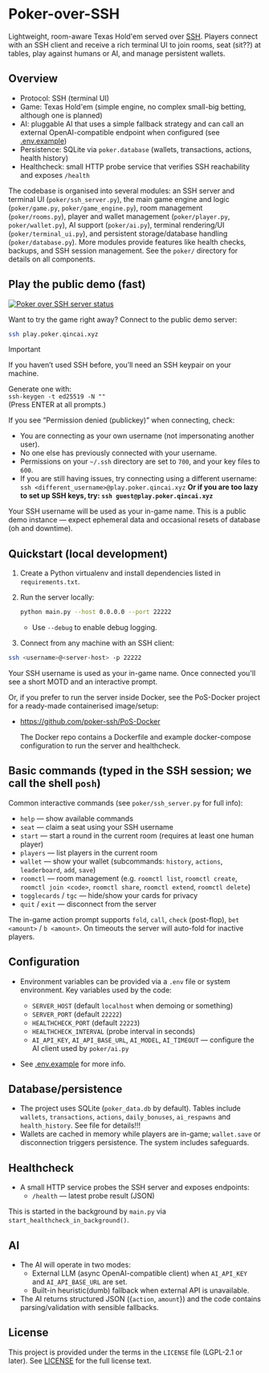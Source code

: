 # Poker-over-SSH

Lightweight, room-aware Texas Hold'em served over [SSH](https://en.wikipedia.org/wiki/Secure_Shell). Players connect with an SSH client and receive a rich terminal UI to join rooms, seat (sit??) at tables, play against humans or AI, and manage persistent wallets.

## Overview

- Protocol: SSH (terminal UI)
- Game: Texas Hold'em (simple engine, no complex small-big betting, although one is planned)
- AI: pluggable AI that uses a simple fallback strategy and can call an external OpenAI-compatible endpoint when configured (see [.env.example](.env.example))
- Persistence: SQLite via `poker.database` (wallets, transactions, actions, health history)
- Healthcheck: small HTTP probe service that verifies SSH reachability and exposes `/health`

The codebase is organised into several modules: an SSH server and terminal UI (`poker/ssh_server.py`), the main game engine and logic (`poker/game.py`, `poker/game_engine.py`), room management (`poker/rooms.py`), player and wallet management (`poker/player.py`, `poker/wallet.py`), AI support (`poker/ai.py`), terminal rendering/UI (`poker/terminal_ui.py`), and persistent storage/database handling (`poker/database.py`). More modules provide features like health checks, backups, and SSH session management. See the `poker/` directory for details on all components.

## Play the public demo (fast)

[![Poker over SSH server status](https://poker-status.qincai.xyz/api/badge/7/status)](https://poker-status-prod.qincai.xyz/)

Want to try the game right away? Connect to the public demo server:

```bash
ssh play.poker.qincai.xyz
```

> [!IMPORTANT]
> If you haven’t used SSH before, you’ll need an SSH keypair on your machine.
>
> Generate one with:  
> `ssh-keygen -t ed25519 -N ""`  
> (Press ENTER at all prompts.)
>
> If you see “Permission denied (publickey)” when connecting, check:
>
> - You are connecting as your own username (not impersonating another user).
> - No one else has previously connected with your username.
> - Permissions on your `~/.ssh` directory are set to `700`, and your key files to `600`.
> - If you are still having issues, try connecting using a different username: `ssh <different_username>@play.poker.qincai.xyz`
> **Or if you are too lazy to set up SSH keys, try: `ssh guest@play.poker.qincai.xyz`**

Your SSH username will be used as your in-game name. This is a public demo instance — expect ephemeral data and occasional resets of database (oh and downtime).

## Quickstart (local development)

1. Create a Python virtualenv and install dependencies listed in `requirements.txt`.

2. Run the server locally:

    ```bash
    python main.py --host 0.0.0.0 --port 22222
    ```

    - Use `--debug` to enable debug logging.

3. Connect from any machine with an SSH client:

  ```bash
  ssh <username>@<server-host> -p 22222
  ```

  Your SSH username is used as your in-game name. Once connected you'll see a short MOTD and an interactive prompt.

  Or, if you prefer to run the server inside Docker, see the PoS-Docker project for a ready-made containerised image/setup:

- <https://github.com/poker-ssh/PoS-Docker>

  The Docker repo contains a Dockerfile and example docker-compose configuration to run the server and healthcheck.

## Basic commands (typed in the SSH session; we call the shell `posh`)

Common interactive commands (see `poker/ssh_server.py` for full info):

- `help` — show available commands
- `seat` — claim a seat using your SSH username
- `start` — start a round in the current room (requires at least one human player)
- `players` — list players in the current room
- `wallet` — show your wallet (subcommands: `history`, `actions`, `leaderboard`, `add`, `save`)
- `roomctl` — room management (e.g. `roomctl list`, `roomctl create`, `roomctl join <code>`, `roomctl share`, `roomctl extend`, `roomctl delete`)
- `togglecards` / `tgc` — hide/show your cards for privacy
- `quit` / `exit` — disconnect from the server

The in-game action prompt supports `fold`, `call`, `check` (post-flop), `bet <amount>` / `b <amount>`. On timeouts the server will auto-fold for inactive players.

## Configuration

- Environment variables can be provided via a `.env` file or system environment. Key variables used by the code:
  - `SERVER_HOST` (default `localhost` when demoing or something)
  - `SERVER_PORT` (default `22222`)
  - `HEALTHCHECK_PORT` (default `22223`)
  - `HEALTHCHECK_INTERVAL` (probe interval in seconds)
  - `AI_API_KEY`, `AI_API_BASE_URL`, `AI_MODEL`, `AI_TIMEOUT` — configure the AI client used by `poker/ai.py`

- See [.env.example](.env.example) for more info.

## Database/persistence

- The project uses SQLite (`poker_data.db` by default). Tables include `wallets`, `transactions`, `actions`, `daily_bonuses`, `ai_respawns` and `health_history`. See file for details!!!
- Wallets are cached in memory while players are in-game; `wallet.save` or disconnection triggers persistence. The system includes safeguards.

## Healthcheck

- A small HTTP service probes the SSH server and exposes endpoints:
  - `/health` — latest probe result (JSON)

This is started in the background by `main.py` via `start_healthcheck_in_background()`.

## AI

- The AI will operate in two modes:
  - External LLM (async OpenAI-compatible client) when `AI_API_KEY` and `AI_API_BASE_URL` are set.
  - Built-in heuristic(dumb) fallback when external API is unavailable.
- The AI returns structured JSON ({`action`, `amount`}) and the code contains parsing/validation with sensible fallbacks.

## License

This project is provided under the terms in the `LICENSE` file (LGPL-2.1 or later). See [LICENSE](LICENSE) for the full license text.
